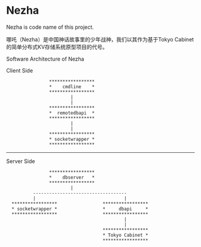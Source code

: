 Nezha
=====

Nezha is code name of this project.

哪吒（Nezha）是中国神话故事里的少年战神，我们以其作为基于Tokyo Cabinet的简单分布式KV存储系统原型项目的代号。

Software Architecture of Nezha

Client Side

                    *****************
                    *    cmdline    *
                    *****************
                            |
                            |
                    *****************
                    *  remotedbapi  *
                    *****************
                            |
                            |
                    *****************
                    * socketwrapper *
                    *****************
                    
                                                
---------------------------------------------------------------------

Server Side

                    *****************
                    *    dbserver   *
                    *****************                    
                            |
              -----------------------------------
              |                                 |
      *****************                 *****************
      * socketwrapper *                 *     dbapi     *
      *****************                 *****************
                                                |
                                                |
                                        *****************
                                        * Tokyo Cabinet *
                                        *****************                    
